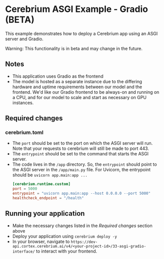 # Cerebrium ASGI Example - Gradio (BETA)

This example demonstrates how to deploy a Cerebrium app using an ASGI server and Gradio.

Warning: This functionality is in beta and may change in the future.

## Notes 

- This application uses Gradio as the frontend
- The model is hosted as a separate instance due to the differing hardware and uptime requirements between our model and the frontend. We'd like our Gradio frontend to be always-on and running on a CPU, and for our model to scale and start as necessary on GPU instances.

## Required changes

### cerebrium.toml
- The `port` should be set to the port on which the ASGI server will run. Note that your requests to cerebrium will still be made to port 443.
- The `entrypoint` should be set to the command that starts the ASGI server.
- The code lives in the `/app` directory. So, the `entrypoint` should point to the ASGI server in the `/app/main.py`
  file. For Uvicorn, the entrypoint should be `uvicorn app.main:app ...`
  ```toml
  [cerebrium.runtime.custom]
  port = 5000
  entrypoint = "uvicorn app.main:app --host 0.0.0.0 --port 5000"
  healthcheck_endpoint = "/health"
  ```
  
## Running your application
- Make the necessary changes listed in the _Required changes_ section above
- Deploy your application using `cerebrium deploy -y`
- In your browser, navigate to `https://dev-api.cortex.cerebrium.ai/v4/<your-project-id>/33-asgi-gradio-interface/` to interact with your frontend.
